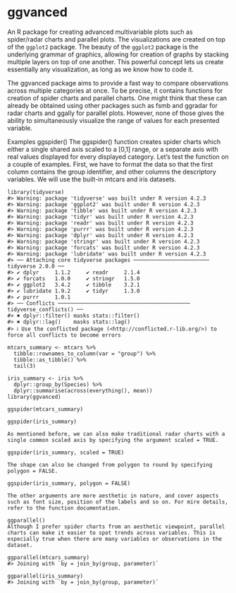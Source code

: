 # ggvanced
An R package for creating advanced multivariable plots such as spider/radar charts and parallel plots. The visualizations are created on top of the `ggplot2` package. The beauty of the `ggplot2` package is the underlying grammar of graphics, allowing for creation of graphs by stacking multiple layers on top of one another. This powerful concept lets us create essentially any visualization, as long as we know how to code it.

The ggvanced package aims to provide a fast way to compare observations across multiple categories at once. To be precise, it contains functions for creation of spider charts and parallel charts. One might think that these can already be obtained using other packages such as fsmb and ggradar for radar charts and ggally for parallel plots. However, none of those gives the ability to simultaneously visualize the range of values for each presented variable.

Examples
ggspider()
The ggspider() function creates spider charts which either a single shared axis scaled to a [0,1] range, or a separate axis with real values displayed for every displayed category. Let’s test the function on a couple of examples. First, we have to format the data so that the first column contains the group identifier, and other columns the descriptory variables. We will use the built-in mtcars and iris datasets.

```
library(tidyverse)
#> Warning: package 'tidyverse' was built under R version 4.2.3
#> Warning: package 'ggplot2' was built under R version 4.2.3
#> Warning: package 'tibble' was built under R version 4.2.3
#> Warning: package 'tidyr' was built under R version 4.2.3
#> Warning: package 'readr' was built under R version 4.2.3
#> Warning: package 'purrr' was built under R version 4.2.3
#> Warning: package 'dplyr' was built under R version 4.2.3
#> Warning: package 'stringr' was built under R version 4.2.3
#> Warning: package 'forcats' was built under R version 4.2.3
#> Warning: package 'lubridate' was built under R version 4.2.3
#> ── Attaching core tidyverse packages ──────────────────────── tidyverse 2.0.0 ──
#> ✔ dplyr     1.1.2     ✔ readr     2.1.4
#> ✔ forcats   1.0.0     ✔ stringr   1.5.0
#> ✔ ggplot2   3.4.2     ✔ tibble    3.2.1
#> ✔ lubridate 1.9.2     ✔ tidyr     1.3.0
#> ✔ purrr     1.0.1     
#> ── Conflicts ────────────────────────────────────────── tidyverse_conflicts() ──
#> ✖ dplyr::filter() masks stats::filter()
#> ✖ dplyr::lag()    masks stats::lag()
#> ℹ Use the conflicted package (<http://conflicted.r-lib.org/>) to force all conflicts to become errors

mtcars_summary <- mtcars %>% 
  tibble::rownames_to_column(var = "group") %>%  
  tibble::as_tibble() %>% 
  tail(3)

iris_summary <- iris %>% 
  dplyr::group_by(Species) %>% 
  dplyr::summarise(across(everything(), mean))
library(ggvanced)

ggspider(mtcars_summary)

ggspider(iris_summary)

As mentioned before, we can also make traditional radar charts with a single common scaled axis by specifying the argument scaled = TRUE.

ggspider(iris_summary, scaled = TRUE)

The shape can also be changed from polygon to round by specifying polygon = FALSE.

ggspider(iris_summary, polygon = FALSE)

The other arguments are more aesthetic in nature, and cover aspects such as font size, position of the labels and so on. For mire details, refer to the function documentation.

ggparallel()
Although I prefer spider charts from an aesthetic viewpoint, parallel charts can make it easier to spot trends across variables. This is especially true when there are many variables or observations in the dataset.

ggparallel(mtcars_summary)
#> Joining with `by = join_by(group, parameter)`

ggparallel(iris_summary)
#> Joining with `by = join_by(group, parameter)`
